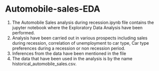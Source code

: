 # Automobile-sales-EDA
1) The Automobile Sales analysis during recession.ipynb file contains the jupyter notebook where the Exploratory Data Analysis have been performed.
2) Analysis have been carried out in various prospects including sales during recession, correlation of unemployment to car type, Car type preferences during a recession or non recession period.
3) Inferences from the data have been mentioned in the file
4) The data that have been used in the analysis is by the name historical_automobile_sales.csv.
